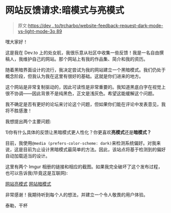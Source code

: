 # 网站反馈请求:暗模式与亮模式

> 原文:[https://dev . to/trcharbo/website-feedback-request-dark-mode-vs-light-mode-3o 89](https://dev.to/trcharbo/website-feedback-request-dark-mode-vs-light-mode-3o89)

嘿大家好！

这是我在 Dev.to 上的处女航，我很乐意从社区中收集一些反馈！我是一名自由撰稿人，我维护自己的网站。那个网站上有我的作品集、简介和我的资历。

随着黑暗界面设计的流行，我决定尝试为我的网站建立一个黑暗模式。我们仍处于概念阶段，但我认为我在这里有很好的基础。这就是你们进来的地方。

这个网站是非常复制驱动的，因此可读性是非常重要的。我知道黑底白字在视觉上很不协调——因此背景不是纯黑色，正文是浅灰色。希望这能缓解这个问题。

我不确定是否有更好的论坛来讨论这个问题，但如果你们能在评论中发表意见，我将不胜感激！

我想提出两个主要问题:

1)你有什么具体的反馈让黑暗模式更人性化？你更喜欢**亮模式**还是**暗模式？**

目前，我使用`@media (prefers-color-scheme: dark)`来检测系统偏好。对我来说，这是目前为止设计黑暗模式最简单的方法。因此，该站点将基于检测到的偏好自动加载适当的设计。

这里有两个 Imgur 相册的链接和相应的截图。如果我完全破坏了这个发布过程，也可以告诉我(毕竟这是互联网):

[网站亮模式](https://imgur.com/a/muxP91t)
[网站暗模式](https://imgur.com/a/3v1ITv1)

非常感谢！我期待听到每个人的想法，并建立一个令人敬畏的用户体验。

泰勒，干杯